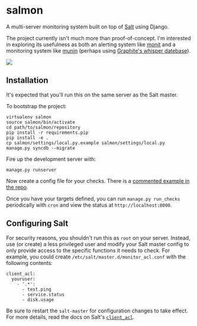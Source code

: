 # salmon

A multi-server monitoring system built on top of [Salt](http://www.saltstack.org) using Django.

The project currently isn't much more than proof-of-concept. I'm interested in exploring its usefulness as both an alerting system like [monit](http://mmonit.com/monit/) and a monitoring system like [munin](http://munin-monitoring.org/) (perhaps using [Graphite's whisper datebase](http://graphite.readthedocs.org/en/latest/whisper.html)). 

![](http://cl.ly/image/2R1o2b0D1j1q/content.png)

## Installation

It's expected that you'll run this on the same server as the Salt master.

To bootstrap the project:

    virtualenv salmon
    source salmon/bin/activate
    cd path/to/salmon/repository
    pip install -r requirements.pip
    pip install -e .
    cp salmon/settings/local.py.example salmon/settings/local.py
    manage.py syncdb --migrate

Fire up the development server with:

    manage.py runserver

Now create a config file for your checks. There is a [commented example in the repo](https://github.com/lincolnloop/salmon/blob/master/salmon.yaml.example).

Once you have your targets defined, you can run `manage.py run_checks` periodically with `cron` and view the status at `http://localhost:8000`.

## Configuring Salt

For security reasons, you shouldn't run this as `root` on your server. Instead, use (or create) a less privileged user and modify your Salt master config to only provide access to the specific functions it needs to check. For example, you could create `/etc/salt/master.d/monitor_acl.conf` with the following contents:

    client_acl:
      youruser:
        - '.*':
          - test.ping
          - service.status
          - disk.usage

Be sure to restart the `salt-master` for configuration changes to take effect. For more details, read the docs on Salt's [`client_acl`](http://docs.saltstack.com/ref/configuration/master.html#std:conf_master-client_acl).
